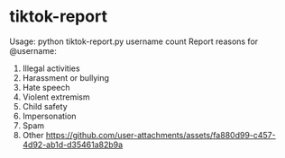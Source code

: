 # tiktok-report
Usage: python tiktok-report.py username count 
Report reasons for @username:
1. Illegal activities
2. Harassment or bullying
3. Hate speech
4. Violent extremism
5. Child safety
6. Impersonation
7. Spam
8. Other
https://github.com/user-attachments/assets/fa880d99-c457-4d92-ab1d-d35461a82b9a
